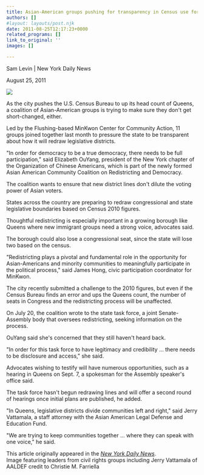 ```yaml
---
title: Asian-American groups pushing for transparency in Census use for redistricting
authors: []
#layout: layouts/post.njk
date: 2011-08-25T12:17:23+0000
related_programs: []
link_to_original: ''
images: []

---
```

Sam Levin | New York Daily News

August 25, 2011

![](/uploads/aaldef-thumb-240x164-106.jpg)

As the city pushes the U.S. Census Bureau to up its head count of Queens, a coalition of Asian-American groups is trying to make sure they don't get short-changed, either.

Led by the Flushing-based MinKwon Center for Community Action, 11 groups joined together last month to pressure the state to be transparent about how it will redraw legislative districts.

"In order for democracy to be a true democracy, there needs to be full participation," said Elizabeth OuYang, president of the New York chapter of the Organization of Chinese Americans, which is part of the newly formed Asian American Community Coalition on Redistricting and Democracy.

The coalition wants to ensure that new district lines don't dilute the voting power of Asian voters.

States across the country are preparing to redraw congressional and state legislative boundaries based on Census 2010 figures.

Thoughtful redistricting is especially important in a growing borough like Queens where new immigrant groups need a strong voice, advocates said.

The borough could also lose a congressional seat, since the state will lose two based on the census.

"Redistricting plays a pivotal and fundamental role in the opportunity for Asian-Americans and minority communities to meaningfully participate in the political process," said James Hong, civic participation coordinator for MinKwon.

The city recently submitted a challenge to the 2010 figures, but even if the Census Bureau finds an error and ups the Queens count, the number of seats in Congress and the redistricting process will be unaffected.

On July 20, the coalition wrote to the state task force, a joint Senate-Assembly body that oversees redistricting, seeking information on the process.

OuYang said she's concerned that they still haven't heard back.

"In order for this task force to have legitimacy and credibility ... there needs to be disclosure and access," she said.

Advocates wishing to testify will have numerous opportunities, such as a hearing in Queens on Sept. 7, a spokesman for the Assembly speaker's office said.

The task force hasn't begun redrawing lines and will offer a second round of hearings once initial plans are published, he added.

"In Queens, legislative districts divide communities left and right," said Jerry Vattamala, a staff attorney with the Asian American Legal Defense and Education Fund.

"We are trying to keep communities together ... where they can speak with one voice," he said.

This article originally appeared in the [_New York Daily News_](http://www.nydailynews.com/new-york/queens/asian-american-groups-pushing-transparency-census-redistricting-article-1.946810).  
Image featuring leaders from civil rights groups including Jerry Vattamala of AALDEF credit to Christie M. Farriella